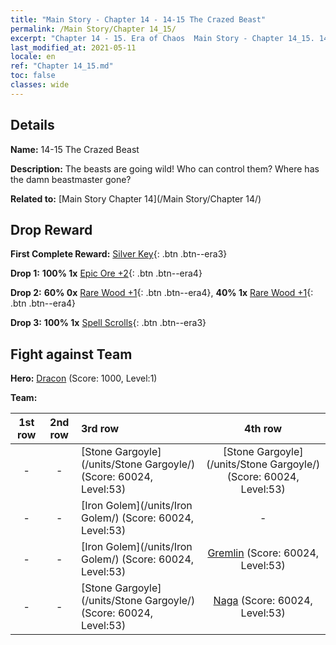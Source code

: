 ```yaml
---
title: "Main Story - Chapter 14 - 14-15 The Crazed Beast"
permalink: /Main Story/Chapter 14_15/
excerpt: "Chapter 14 - 15. Era of Chaos  Main Story - Chapter 14_15. 14-15 The Crazed Beast"
last_modified_at: 2021-05-11
locale: en
ref: "Chapter 14_15.md"
toc: false
classes: wide
---
```


## Details

 **Name:** 14-15 The Crazed Beast

 **Description:** The beasts are going wild! Who can control them? Where has the damn beastmaster gone?

 **Related to:** [Main Story Chapter 14](/Main Story/Chapter 14/)

## Drop Reward

 **First Complete Reward:** [Silver Key](/Items/con_693/){: .btn .btn--era3}

 **Drop 1:** **100% 1x** [Epic Ore +2](/Items/mat_47/){: .btn .btn--era4}

 **Drop 2:** **60% 0x** [Rare Wood +1](/Items/mat_41/){: .btn .btn--era4}, **40% 1x** [Rare Wood +1](/Items/mat_41/){: .btn .btn--era4}

 **Drop 3:** **100% 1x** [Spell Scrolls](/Items/con_694/){: .btn .btn--era3}


## Fight against Team
 **Hero:** [Dracon](/heroes/Dracon/) (Score: 1000, Level:1)

 **Team:**


  | 1st row | 2nd row | 3rd row | 4th row |
  |:----:|:----:|:----|:----:|
  | - | - | [Stone Gargoyle](/units/Stone Gargoyle/) (Score: 60024, Level:53)  | [Stone Gargoyle](/units/Stone Gargoyle/) (Score: 60024, Level:53)  |
  | - | - | [Iron Golem](/units/Iron Golem/) (Score: 60024, Level:53)  | - |
  | - | - | [Iron Golem](/units/Iron Golem/) (Score: 60024, Level:53)  | [Gremlin](/units/Gremlin/) (Score: 60024, Level:53)  |
  | - | - | [Stone Gargoyle](/units/Stone Gargoyle/) (Score: 60024, Level:53)  | [Naga](/units/Naga/) (Score: 60024, Level:53)  |



